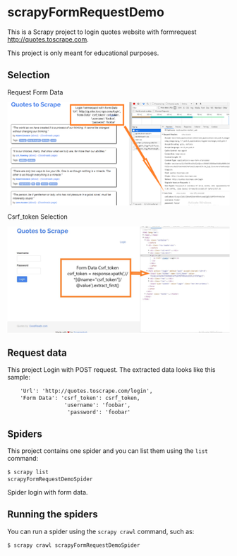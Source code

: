 # scrapyFormRequestDemo

This is a Scrapy project to login quotes website with formrequest  http://quotes.toscrape.com.

This project is only meant for educational purposes.

## Selection

Request Form Data


![Image of Request Form Data](https://github.com/Aniruddhsinh03/scrapyFormRequestDemo/blob/master/screenshots/requestform_2.png)

Csrf_token Selection


![Image of Csrf Token](https://github.com/Aniruddhsinh03/scrapyFormRequestDemo/blob/master/screenshots/requestForm1.jpg)

## Request data

This project Login with POST request.
The extracted data looks like this sample:

    
        'Url': 'http://quotes.toscrape.com/login',
        'Form Data': 'csrf_token': csrf_token,
                      'username': 'foobar',
                       'password': 'foobar'
        
    


## Spiders

This project contains one spider and you can list them using the `list`
command:

    $ scrapy list
    scrapyFormRequestDemoSpider

Spider login with form data.




## Running the spiders

You can run a spider using the `scrapy crawl` command, such as:

    $ scrapy crawl scrapyFormRequestDemoSpider


